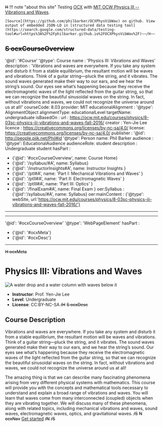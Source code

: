 ~~H~~
!!! note "about this site"
    Testing [OCX](https://k12ocx.github.io/k12ocx-specs/) with [MIT OCW Physics III -- Vibrations and Waves](https://ocw.mit.edu/courses/physics/8-03sc-physics-iii-vibrations-and-waves-fall-2016/).

    [Source](https://github.com/philbarker/OCXPhysVibWav) on github. View output of embedded JSON-LD in [structured data testing tool](https://search.google.com/structured-data/testing-tool#url=https%3A%2F%2Fphilbarker.github.io%2FOCXPhysVibWav%2F)~~/H~~
~~S ocxCourseOverview~~
---
'@id': '#Course'
'@type': Course
name : 'Physics III: Vibrations and Waves'
description : 'Vibrations and waves are everywhere. If you take any system and disturb it from a stable equilibrium, the resultant motion will be waves and vibrations. Think of a guitar string—pluck the string, and it vibrates. The sound waves generated make their way to our ears, and we hear the string’s sound. Our eyes see what’s happening because they receive the electromagnetic waves of the light reflected from the guitar string, so that we can recognize the beautiful sinusoidal waves on the string. In fact, without vibrations and waves, we could not recognize the universe around us at all!'
courseCode: 8.03
provider: MIT
educationalAlignment :
  '@type': AlignmentObject
  alignmentType: educationalLevel
  targetName: undergraduate
isBasedOn :
  url : https://ocw.mit.edu/courses/physics/8-03sc-physics-iii-vibrations-and-waves-fall-2016/
  creator : Yen-Jie Lee
  licence : https://creativecommons.org/licenses/by-nc-sa/4.0/
license: https://creativecommons.org/licenses/by-nc-sa/4.0/
publisher :
  '@id': http://people.pjjk.net/Phil#id
  '@type': Person
  name: Phil Barker
audience  :
  '@type': EducationalAudience
  audienceRole: student
  description : Undergraduate student
hasPart :
  - {'@id': '#ocxCourseOverview', name: Course Home}
  - {'@id': '/syllabus/#A',  name: Syllabus}
  - {'@id': '/instructorInsights#A',  name: Instructor Insights }
  - {'@id': '/ptI#A', name: 'Part I: Mechanical Vibrations and Waves' }
  - {'@id': '/ptII#A', name: 'Part II: Electromagnetic Waves' }
  - {'@id': '/ptIII#A', name: 'Part III: Optics' }
  - {'@id': '/finalExam#A', name: Final Exam }
oer:Syllabus : {'@id':'/syllabus/#A',  name: Syllabus}
oer:mainContent : {'@type': webSite, url:'https://ocw.mit.edu/courses/physics/8-03sc-physics-iii-vibrations-and-waves-fall-2016/'}
---
---
'@id': '#ocxCourseOverview'
'@type': 'WebPageElement'
hasPart :
  - {'@id': '#ocxMeta'}
  - {'@id': '#ocxDesc'}
---
~~H ocxMeta~~
# Physics III: Vibrations and Waves
![A water drop and a water column with waves below it](https://ocw.mit.edu/courses/physics/8-03sc-physics-iii-vibrations-and-waves-fall-2016/8-03scf16.jpg)

 * **Instructor**: Prof. Yen-Jie Lee
 * **Level**: Undergraduate
 * **License**: CC:BY-NC-SA
~~/H~~
~~S ocxDesc~~
## Course Description
Vibrations and waves are everywhere. If you take any system and disturb it from a stable equilibrium, the resultant motion will be waves and vibrations. Think of a guitar string—pluck the string, and it vibrates. The sound waves generated make their way to our ears, and we hear the string’s sound. Our eyes see what’s happening because they receive the electromagnetic waves of the light reflected from the guitar string, so that we can recognize the beautiful sinusoidal waves on the string. In fact, without vibrations and waves, we could not recognize the universe around us at all!

The amazing thing is that we can describe many fascinating phenomena arising from very different physical systems with mathematics. This course will provide you with the concepts and mathematical tools necessary to understand and explain a broad range of vibrations and waves. You will learn that waves come from many interconnected (coupled) objects when they are vibrating together. We will discuss many of these phenomena, along with related topics, including mechanical vibrations and waves, sound waves, electromagnetic waves, optics, and gravitational waves.
~~/S~~
~~N ocxNav~~
<a href="syllabus" rel="Next">Get started</a>
~~/N~~
~~/S~~
